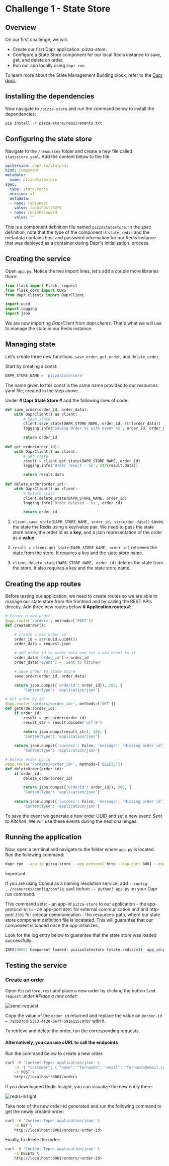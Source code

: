 # Challenge 1 - State Store

## Overview

On our first challenge, we will:

- Create our first Dapr application: _pizza-store_.
- Configure a State Store component for our local Redis instance to save, get, and delete an order.
- Run our app locally using `dapr run`.

To learn more about the State Management Building block, refer to the [Dapr docs](https://docs.dapr.io/developing-applications/building-blocks/state-management/state-management-overview/).

## Installing the dependencies

Now navigate to `/pizza-store` and run the command below to install the dependencies:

```bash
pip install -r pizza-store/requirements.txt
```

## Configuring the state store

Navigate to the `/resources` folder and create a new file called `statestore.yaml`. Add the content below to the file:

```yaml
apiVersion: dapr.io/v1alpha1
kind: Component
metadata:
  name: pizzastatestore
spec:
  type: state.redis
  version: v1
  metadata:
  - name: redisHost
    value: localhost:6379
  - name: redisPassword
    value: ""
```

This is a component definition file named `pizzastatestore`. In the _spec_ definition, note that the type of the component is `state_redis` and the metadata contains host and password information for our Redis instance that was deployed as a container during Dapr's initialization. process.

## Creating the service

Open `app.py`. Notice the two import lines, let's add a couple more libraries there:

```python
from flask import Flask, request
from flask_cors import CORS
from dapr.clients import DaprClient

import uuid
import logging
import json
```

We are now importing _DaprClient_ from _dapr.clients_. That's what we will use to manage the state in our Redis instance.

## Managing state

Let's create three new functions: `save_order`, `get_order`, and `delete_order`.

Start by creating a const:

```python
DAPR_STORE_NAME = 'pizzastatestore'
```

The name given to this const is the same name provided to our resources yaml file, created in the step above.

Under **# Dapr State Store #** add the following lines of code:

```python
def save_order(order_id, order_data):
    with DaprClient() as client:
        # Save state 
        client.save_state(DAPR_STORE_NAME, order_id, str(order_data))
        logging.info('Saving Order %s with event %s', order_id, order_data['event'])

        return order_id
    
def get_order(order_id):
    with DaprClient() as client:
        # Get state
        result = client.get_state(DAPR_STORE_NAME, order_id)
        logging.info('Order result - %s', str(result.data))

        return result.data
    
def delete_order(order_id):
    with DaprClient() as client:
        # Delete state
        client.delete_state(DAPR_STORE_NAME, order_id)
        logging.info('Order deleted - %s', order_id)

        return order_id
```

1. `client.save_state(DAPR_STORE_NAME, order_id, str(order_data))` saves the state the Redis using a key/value pair. We need to pass the state store name, the order id as a **key**, and a json representation of the order as a **value**.

2. `result = client.get_state(DAPR_STORE_NAME, order_id)` retrieves the state from the store. It requires a key and the state store name.

3. `client.delete_state(DAPR_STORE_NAME, order_id)` deletes the state from the store. It also requires a key and the state store name.

## Creating the app routes

Before testing our application, we need to create routes so we are able to manage our state store from the frontend and by calling the REST APIs directly. Add three new routes below **# Application routes #**:

```python
# Create a new order
@app.route('/orders', methods=['POST'])
def createOrder():

    # Create a new order id
    order_id = str(uuid.uuid4())
    order_data = request.json

    # add order id to order data and set a new event to it
    order_data['order_id'] = order_id
    order_data['event'] = 'Sent to kitchen'

    # Save order to state store
    save_order(order_id, order_data)

    return json.dumps({'orderId': order_id}), 200, {
        'ContentType': 'application/json'}

# Get order by id
@app.route('/orders/<order_id>', methods=['GET'])
def getOrder(order_id):
    if order_id:
        result = get_order(order_id)   
        result_str = result.decode('utf-8')     

        return json.dumps(result_str), 200, {
        'ContentType': 'application/json'}
    
    return json.dumps({'success': False, 'message': 'Missing order id'}), 404, {
        'ContentType': 'application/json'}

# Delete order by id
@app.route('/orders/<order_id>', methods=['DELETE'])
def deleteOrder(order_id):
    if order_id:
        delete_order(order_id)   

        return json.dumps({'orderId': order_id}), 200, {
        'ContentType': 'application/json'}
    
    return json.dumps({'success': False, 'message': 'Missing order id'}), 404, {
        'ContentType': 'application/json'}
```

To save the event we generate a new order UUID and set a new event: _Sent to Kitchen_. We will use these events during the next challenges.

## Running the application

Now, open a terminal and navigate to the folder where `app.py` is located. Run the following command:

```bash
dapr run --app-id pizza-store --app-protocol http --app-port 8001 --dapr-http-port 3501 --resources-path ../../resources  -- python3 app.py
```

> [!IMPORTANT]
> If you are using Consul as a naming resolution service, add `--config ../resources/config/config.yaml` before `-- python3 app.py` on your Dapr run command.

This command sets:
    - an app-id `pizza-store` to our application
    - the app-protocol `http`
    - an  app-port `8001` for external communication and and http-port `3501` for sidecar communication
    - the resources-path, where our state store component definition file is locatated. This will guarantee that our component is loaded once the app initializes.

Look for the log entry below to guarantee that the state store was loaded successfully:

```bash
INFO[0000] Component loaded: pizzastatestore (state.redis/v1)  app_id=pizza-store instance=diagrid.local scope=dapr.runtime.processor type=log ver=1.14.4
```

## Testing the service

### Create an order

Open `PizzaStore.rest` and place a new order by clicking the button `Send request` under _#Place a new order_:

![send-request](/imgs/rest-request.png)

Copy the value of the `order id` returned and replace the value on `@order-id = 7adb27dd-53c3-4f20-be7f-591e155c9f07` with it.

To retrieve and delete the order, run the corresponding requests.

#### Alternatively, you can use _cURL_ to call the endpoints

Run the command below to create a new order.

```bash
curl -H 'Content-Type: application/json' \
    -d '{ "customer": { "name": "fernando", "email": "fernando@email.com" }, "items": [ { "type":"vegetarian", "amount": 2 } ] }' \
    -X POST \
    http://localhost:8001/orders
```

If you downloaded Redis Insight, you can visualize the new entry there:

![redis-insight](/imgs/redis-insight.png)

Take note of the new order-id generated and run the following command to get the newly created order:

```bash
curl -H 'Content-Type: application/json' \
    -X GET \
    http://localhost:8001/orders/<order-id>
```

Finally, to delete the order:

```bash
curl -H 'Content-Type: application/json' \
    -X DELETE \
    http://localhost:8001/orders/<order-id>
```
